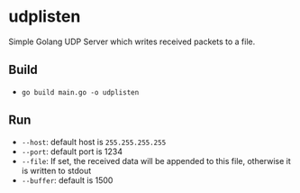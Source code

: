 # udplisten

Simple Golang UDP Server which writes received packets to a file.

## Build
* `go build main.go -o udplisten`

## Run
* `--host`: default host is `255.255.255.255`
* `--port`: default port is 1234
* `--file`: If set, the received data will be appended to this file, otherwise it is written to stdout
* `--buffer`: default is 1500

